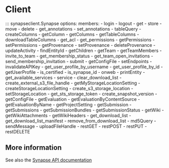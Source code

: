 # Client

<!-- We are manually defining the members here in this case to control the ordering of
those memebrs. We are roughly grouping these for similar functionality. -->
::: synapseclient.Synapse
    options:
        members:
        - login
        - logout
        - get
        - store
        - move
        - delete
        - get_annotations
        - set_annotations
        - tableQuery
        - createColumns
        - getColumn
        - getColumns
        - getTableColumns
        - downloadTableColumns
        - get_acl
        - get_permissions
        - getPermissions
        - setPermissions
        - getProvenance
        - setProvenance
        - deleteProvenance
        - updateActivity
        - findEntityId
        - getChildren
        - getTeam
        - getTeamMembers
        - invite_to_team
        - get_membership_status
        - get_team_open_invitations
        - send_membership_invitation
        - submit
        - getConfigFile
        - setEndpoints
        - invalidateAPIKey
        - get_user_profile_by_username
        - get_user_profile_by_id
        - getUserProfile
        - is_certified
        - is_synapse_id
        - onweb
        - printEntity
        - get_available_services
        - service
        - clear_download_list
        - create_external_s3_file_handle
        - getMyStorageLocationSetting
        - createStorageLocationSetting
        - create_s3_storage_location
        - setStorageLocation
        - get_sts_storage_token
        - create_snapshot_version
        - getConfigFile
        - getEvaluation
        - getEvaluationByContentSource
        - getEvaluationByName
        - getProjectSetting
        - getSubmission
        - getSubmissions
        - getSubmissionBundles
        - getSubmissionStatus
        - getWiki
        - getWikiAttachments
        - getWikiHeaders
        - get_download_list
        - get_download_list_manifest
        - remove_from_download_list
        - md5Query
        - sendMessage
        - uploadFileHandle
        - restGET
        - restPOST
        - restPUT
        - restDELETE

## More information

See also the [Synapse API documentation](https://rest-docs.synapse.org/)

